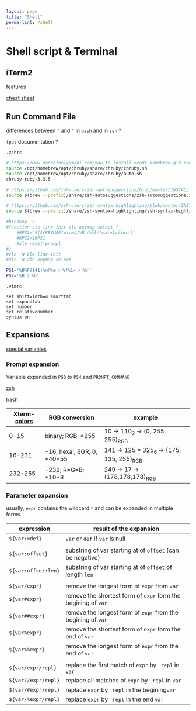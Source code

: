 ```yaml
---
layout: page
title: "Shell"
perma-linl: /shell
---
```


# Shell script & Terminal

## iTerm2

[features](https://iterm2.com/features.html)

[cheat sheet](https://gist.github.com/squarism/ae3613daf5c01a98ba3a)

## Run Command File

differences between `'` and `"` in `bash` and in `zsh` ?

`tput` documentation ?

`.zshrc`

```sh
# https://www.moncefbelyamani.com/how-to-install-xcode-homebrew-git-rvm-ruby-on-mac/
source /opt/homebrew/opt/chruby/share/chruby/chruby.sh
source /opt/homebrew/opt/chruby/share/chruby/auto.sh
chruby ruby-3.3.5

# https://github.com/zsh-users/zsh-autosuggestions/blob/master/INSTALL.md
source $(brew --prefix)/share/zsh-autosuggestions/zsh-autosuggestions.zsh

# https://github.com/zsh-users/zsh-syntax-highlighting/blob/master/INSTALL.md
source $(brew --prefix)/share/zsh-syntax-highlighting/zsh-syntax-highlighting.zsh

#bindkey -v
#function zle-line-init zle-keymap-select {
    #RPS1="${${KEYMAP/vicmd/%B〈%b}/(main|viins)}"
    #RPS2=$RPS1
    #zle reset-prompt
#}
#zle -N zle-line-init
#zle -N zle-keymap-select

PS1='%B%F{141}%n@%m 〉%f%1~ 〉%b'
PS2='%B 〉%b'
```

`.vimrc`
```vim
set shiftwidth=4 smarttab
set expandtab
set number
set relativenumber
syntax on
```

## Expansions

[special variables](https://tecadmin.net/bash-special-variables/)

### Prompt expansion

Variable expanded in `PS0` to `PS4` and `PROMPT_COMMAND`

[zsh](https://zsh.sourceforge.io/Doc/Release/Prompt-Expansion.html)

[bash](https://ss64.com/bash/syntax-prompt.html)

| Xterm-[colors](https://www.ditig.com/publications/256-colors-cheat-sheet) | RGB conversion | example |
| - | - | - |
| 0-15 | binary; RGB; *255 | 10 → 110<sub>2</sub> → (0, 255, 255)<sub>RGB</sub> |
| 16-231 | -16, hexal; BGR; 0, *40+55 | 141 → 125 = 325<sub>6</sub> → (175, 135, 255)<sub>RGB</sub> |
| 232-255 | -232; R=G=B; *10+8 | 249 → 17 → (178,178,178)<sub>RGB</sub> |

### Parameter expansion

usually, `expr` contains the wildcard `*` and can be expanded in multiple forms.

| expression | result of the expansion |
| - | - |
| `${var:=def}` | `var` or `def` if `var` is null |
| | |
| `${var:offset}` | substring of var starting at of `offset` (can be negative) |
| `${var:offset:len}` | substring of var starting at of `offset` of length `len` |
| | |
| `${var/expr}` | remove the longest form of `expr` from `var` |
| `${var#expr}` | remove the shortest form of `expr` form the begining of `var` |
| `${var##expr}` | remove the longest form of `expr` from the begining of `var` |
| `${var%expr}` | remove the shortest form of `expr` form the end of `var` |
| `${var%%expr}` | remove the longest form of `expr` from the end of `var` |
| | |
| `${var/expr/repl}` | replace the first match of `expr` by ` repl` in `var` |
| `${var//expr/repl}` | replace all matches of `expr` by ` repl` in `var` |
| `${var/#expr/repl}` | replace `expr` by ` repl` in the begining`var` |
| `${var/%expr/repl}` | replace `expr` by ` repl` in the end `var` |